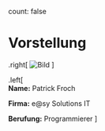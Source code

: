 count: false

# Vorstellung

.right[
![Bild](remark/assets/img/Fotolia_9884304_XS.jpg) 
]

.left[  
__Name:__ Patrick Froch
  
__Firma:__ e@sy Solutions IT
  
__Berufung:__ Programmierer
]